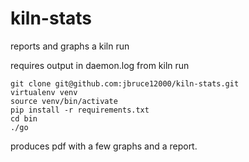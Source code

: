 # kiln-stats

reports and graphs a kiln run

requires output in daemon.log from kiln run

```
git clone git@github.com:jbruce12000/kiln-stats.git
virtualenv venv
source venv/bin/activate
pip install -r requirements.txt
cd bin
./go
```

produces pdf with a few graphs and a report.
